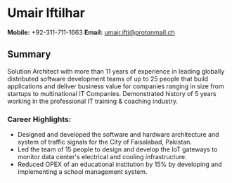 # Umair Iftilhar

**Mobile:** +92-311-711-1663
**Email:** umair.ifti@protonmail.ch

## Summary

Solution Architect with more than 11 years of experience in leading globally distributed software development teams of up to 25 people that build applications and deliver business value for companies ranging in size from startups to multinational IT Companies. Demonstrated history of 5 years working in the professional IT training & coaching industry.

### Career Highlights:

- Designed and developed the software and hardware architecture and system of traffic signals for the City of Faisalabad, Pakistan.
- Led the team of 15 people to design and develop the IoT gateways to monitor data center's electrical and cooling infrastructure.
- Reduced OPEX of an educational institution by 15% by developing and implementing a school management system.
